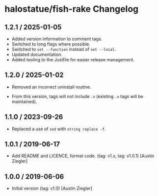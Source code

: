 # halostatue/fish-rake Changelog

## 1.2.1 / 2025-01-05

- Added version information to comment tags.
- Switched to long flags where possible.
- Switched to `set --function` instead of `set --local`.
- Updated documentation.
- Added tooling to the Justfile for easier release management.

## 1.2.0 / 2025-01-02

- Removed an incorrect uninstall routine.

- From this version, tags will not include `.x` (existing `.x` tags will be
  maintained).

## 1.1.0 / 2023-09-26

- Replaced a use of `sed` with `string replace -f`.

## 1.0.1 / 2019-06-17

- Add README and LICENCE, format code. (tag: v1.x, tag: v1.0.1) [Austin Ziegler]

## 1.0.0 / 2019-06-06

- Initial version (tag: v1.0) [Austin Ziegler]
